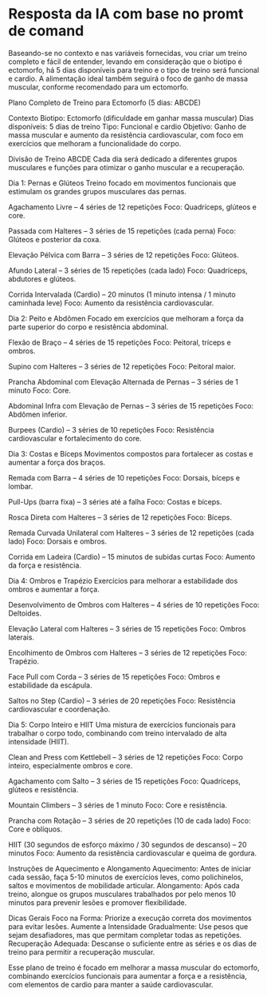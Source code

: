 # Resposta da IA com base no promt de comand


Baseando-se no contexto e nas variáveis fornecidas, vou criar um treino completo e fácil de entender, levando em consideração que o biotipo é ectomorfo, há 5 dias disponíveis para treino e o tipo de treino será funcional e cardio. A alimentação ideal também seguirá o foco de ganho de massa muscular, conforme recomendado para um ectomorfo.

Plano Completo de Treino para Ectomorfo (5 dias: ABCDE)

Contexto
Biotipo: Ectomorfo (dificuldade em ganhar massa muscular)
Dias disponíveis: 5 dias de treino
Tipo: Funcional e cardio
Objetivo: Ganho de massa muscular e aumento da resistência cardiovascular, com foco em exercícios que melhoram a funcionalidade do corpo.

Divisão de Treino ABCDE
Cada dia será dedicado a diferentes grupos musculares e funções para otimizar o ganho muscular e a recuperação.

Dia 1: Pernas e Glúteos
Treino focado em movimentos funcionais que estimulam os grandes grupos musculares das pernas.

Agachamento Livre – 4 séries de 12 repetições
Foco: Quadríceps, glúteos e core.

Passada com Halteres – 3 séries de 15 repetições (cada perna)
Foco: Glúteos e posterior da coxa.

Elevação Pélvica com Barra – 3 séries de 12 repetições
Foco: Glúteos.

Afundo Lateral – 3 séries de 15 repetições (cada lado)
Foco: Quadríceps, abdutores e glúteos.

Corrida Intervalada (Cardio) – 20 minutos (1 minuto intensa / 1 minuto caminhada leve)
Foco: Aumento da resistência cardiovascular.

Dia 2: Peito e Abdômen
Focado em exercícios que melhoram a força da parte superior do corpo e resistência abdominal.

Flexão de Braço – 4 séries de 15 repetições
Foco: Peitoral, tríceps e ombros.

Supino com Halteres – 3 séries de 12 repetições
Foco: Peitoral maior.

Prancha Abdominal com Elevação Alternada de Pernas – 3 séries de 1 minuto
Foco: Core.

Abdominal Infra com Elevação de Pernas – 3 séries de 15 repetições
Foco: Abdômen inferior.

Burpees (Cardio) – 3 séries de 10 repetições
Foco: Resistência cardiovascular e fortalecimento do core.

Dia 3: Costas e Bíceps
Movimentos compostos para fortalecer as costas e aumentar a força dos braços.

Remada com Barra – 4 séries de 10 repetições
Foco: Dorsais, bíceps e lombar.

Pull-Ups (barra fixa) – 3 séries até a falha
Foco: Costas e bíceps.

Rosca Direta com Halteres – 3 séries de 12 repetições
Foco: Bíceps.

Remada Curvada Unilateral com Halteres – 3 séries de 12 repetições (cada lado)
Foco: Dorsais e ombros.

Corrida em Ladeira (Cardio) – 15 minutos de subidas curtas
Foco: Aumento da força e resistência.

Dia 4: Ombros e Trapézio
Exercícios para melhorar a estabilidade dos ombros e aumentar a força.

Desenvolvimento de Ombros com Halteres – 4 séries de 10 repetições
Foco: Deltoides.

Elevação Lateral com Halteres – 3 séries de 15 repetições
Foco: Ombros laterais.

Encolhimento de Ombros com Halteres – 3 séries de 12 repetições
Foco: Trapézio.

Face Pull com Corda – 3 séries de 15 repetições
Foco: Ombros e estabilidade da escápula.

Saltos no Step (Cardio) – 3 séries de 20 repetições
Foco: Resistência cardiovascular e coordenação.

Dia 5: Corpo Inteiro e HIIT
Uma mistura de exercícios funcionais para trabalhar o corpo todo, combinando com treino intervalado de alta intensidade (HIIT).

Clean and Press com Kettlebell – 3 séries de 12 repetições
Foco: Corpo inteiro, especialmente ombros e core.

Agachamento com Salto – 3 séries de 15 repetições
Foco: Quadríceps, glúteos e resistência.

Mountain Climbers – 3 séries de 1 minuto
Foco: Core e resistência.

Prancha com Rotação – 3 séries de 20 repetições (10 de cada lado)
Foco: Core e oblíquos.

HIIT (30 segundos de esforço máximo / 30 segundos de descanso) – 20 minutos
Foco: Aumento da resistência cardiovascular e queima de gordura.

Instruções de Aquecimento e Alongamento
Aquecimento: Antes de iniciar cada sessão, faça 5-10 minutos de exercícios leves, como polichinelos, saltos e movimentos de mobilidade articular.
Alongamento: Após cada treino, alongue os grupos musculares trabalhados por pelo menos 10 minutos para prevenir lesões e promover flexibilidade.


Dicas Gerais
Foco na Forma: Priorize a execução correta dos movimentos para evitar lesões.
Aumente a Intensidade Gradualmente: Use pesos que sejam desafiadores, mas que permitam completar todas as repetições.
Recuperação Adequada: Descanse o suficiente entre as séries e os dias de treino para permitir a recuperação muscular.

Esse plano de treino é focado em melhorar a massa muscular do ectomorfo, combinando exercícios funcionais para aumentar a força e a resistência, com elementos de cardio para manter a saúde cardiovascular.